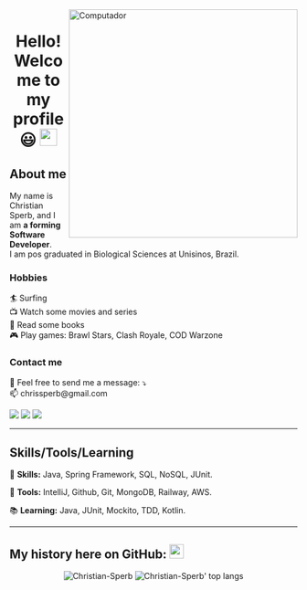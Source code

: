 <img src="https://www.alura.com.br/artigos/assets/hello-world-em-varias-linguagens/imagem1.gif" min-width="400px" max-width="400px" width="400px" align="right" alt="Computador">

<h1 align="center"> Hello! Welcome to my profile 😃 <img src="https://media.giphy.com/media/hvRJCLFzcasrR4ia7z/giphy.gif" width="30px"></h1>

## About me

<p align="left">
  My name is Christian Sperb, and I am <strong> a forming Software Developer</strong>.<br>
  I am pos graduated in Biological Sciences at Unisinos, Brazil.
</p>

### Hobbies

<p align="left">
  <a> 🏄 Surfing </a><br>
  <a> 📺 Watch some movies and series </a><br>
  <a> 📖 Read some books</a><br>
  <a> 🎮 Play games: Brawl Stars, Clash Royale, COD Warzone </a>
</p>

### Contact me

<p align="left">
  💌 Feel free to send me a message: ⤵️<br>
  📫 chrissperb@gmail.com
</p>

<p align="left">
  <a href="https://instagram.com/chrissperb" target="_blank" alt="Instagram">
  <img src="https://img.shields.io/badge/-Instagram-DF0174?style=for-the-badge&logo=instagram&logoColor=white&link=https://www.instagram.com/chrissperb/"/></a>
  
  <a href="https://www.linkedin.com/in/chrissperb/" target="_blank" alt="Linkedin">
  <img src="https://img.shields.io/badge/-Linkedin-0e76a8?style=for-the-badge&logo=Linkedin&logoColor=white&link=https://www.linkedin.com/in/chrissperb/" /></a>

  <a href="https://twitter.com/chrissperb" target="_blank" alt="Twitter">
  <img src="https://img.shields.io/badge/-Twitter-3b5998?style=for-the-badge&logo=twitter&logoColor=white&link=https://twitter.com/chrissperb/"/></a>
</p>

---

## Skills/Tools/Learning

<p align="left">
  🦄 <strong>Skills:</strong> Java, Spring Framework, SQL, NoSQL, JUnit.
</p>

<p align="left">
  🔧 <strong>Tools:</strong> IntelliJ, Github, Git, MongoDB, Railway, AWS.
</p>

<p align="left">
📚 <strong>Learning:</strong> Java, JUnit, Mockito, TDD, Kotlin.
</p>

<hr />

## My history here on GitHub: <img src='https://user-images.githubusercontent.com/5713670/87202985-820dcb80-c2b6-11ea-9f56-7ec461c497c3.gif' width='25"'> </h3>

<p align="center">
  <img src="https://github-readme-stats.vercel.app/api?username=chrissperb&show_icons=true&theme=dracula" alt="Christian-Sperb" />
  <img src="https://github-readme-stats.vercel.app/api/top-langs/?username=chrissperb&layout=compact&show_icons=true&theme=dracula" alt="Christian-Sperb' top langs" />
</p>
